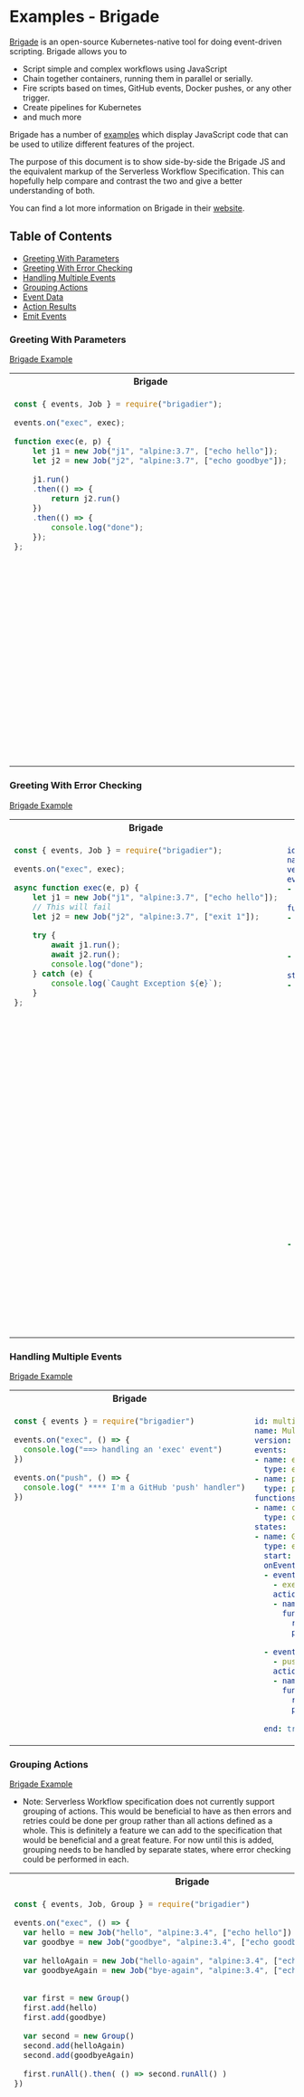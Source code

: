 # Examples - Brigade

[Brigade](https://github.com/brigadecore/brigade) is an open-source Kubernetes-native tool for doing event-driven
scripting. Brigade allows you to
* Script simple and complex workflows using JavaScript
* Chain together containers, running them in parallel or serially.
* Fire scripts based on times, GitHub events, Docker pushes, or any other trigger.
* Create pipelines for Kubernetes
* and much more

Brigade has a number of [examples](https://github.com/brigadecore/brigade/tree/master/docs/content/examples) which display 
JavaScript code that can be used to utilize different features of the project.

The purpose of this document is to show side-by-side the Brigade JS and the equivalent markup of the 
Serverless Workflow Specification. This can hopefully help compare and contrast the two and 
give a better understanding of both.

You can find a lot more information on Brigade in their [website](https://brigade.sh/).

## Table of Contents

- [Greeting With Parameters](#Greeting-With-Parameters)
- [Greeting With Error Checking](#Greeting-With-Error-Checking)
- [Handling Multiple Events](#Handling-Multiple-Events)
- [Grouping Actions](#Grouping-Actions)
- [Event Data](#Event-Data)
- [Action Results](#Action-Results)
- [Emit Events](#Emit-Events)

### Greeting With Parameters

[Brigade Example](https://github.com/brigadecore/brigade/blob/master/docs/content/examples/advanced-01.js)

<table>
<tr>
    <th>Brigade</th>
    <th>Serverless Workflow</th>
</tr>
<tr>
<td valign="top">

```javascript
const { events, Job } = require("brigadier");

events.on("exec", exec);

function exec(e, p) {
    let j1 = new Job("j1", "alpine:3.7", ["echo hello"]);
    let j2 = new Job("j2", "alpine:3.7", ["echo goodbye"]);

    j1.run()
    .then(() => {
        return j2.run()
    })
    .then(() => {
        console.log("done");
    });
};
```

</td>
<td valign="top">

```yaml
id: greeting
name: Greeting Workflow
version: '1.0'
events:
- name: execEvent
  type: exec
functions:
- name: greetingFunction
  metadata:
    image: alpine:3.7
    command: echo
- name: consoleLogFunction
  type: console
states:
- name: GreetingState
  type: event
  start: true
  onEvents:
  - eventRefs:
    - execEvent
    actions:
    - name: sayHelloAction
      functionRef:
        refName: greetingFunction
        parameters:
          greeting: hello
    - name: sayGoodbyeAction
      functionRef:
        refName: greetingFunction
        parameters:
          greeting: hello
    - name: logDoneAction
      functionRef:
        refName: consoleLogFunction
        parameters:
          log: done
  end: true
```

</td>
</tr>
</table>

### Greeting With Error Checking

[Brigade Example](https://github.com/brigadecore/brigade/blob/master/docs/content/examples/advanced-03.js)

<table>
<tr>
    <th>Brigade</th>
    <th>Serverless Workflow</th>
</tr>
<tr>
<td valign="top">

```javascript
const { events, Job } = require("brigadier");

events.on("exec", exec);

async function exec(e, p) {
    let j1 = new Job("j1", "alpine:3.7", ["echo hello"]);
    // This will fail
    let j2 = new Job("j2", "alpine:3.7", ["exit 1"]);

    try {
        await j1.run();
        await j2.run();
        console.log("done");
    } catch (e) {
        console.log(`Caught Exception ${e}`);
    } 
};
```

</td>
<td valign="top">

```yaml
id: greetingwitherrorcheck
name: Greeting Workflow With Error Check
version: '1.0'
events:
- name: execEvent
  type: exec
functions:
- name: greetingFunction
  metadata:
    image: alpine:3.7
    command: echo
- name: consoleLogFunction
  type: console
states:
- name: GreetingState
  type: event
  start: true
  onEvents:
  - eventRefs:
    - execEvent
    actions:
    - name: sayHelloAction
      functionRef:
        refName: greetingFunction
        parameters:
          greeting: hello
    - name: sayGoodbyeAction
      functionRef:
        refName: greetingFunction
        parameters:
          greeting: hello
    - name: logDoneAction
      functionRef:
        refName: consoleLogFunction
        parameters:
          log: done
  onErrors:
  - error: "*"
    transition:
      nextState: HandleErrorState
  end: true
- name: HandleErrorState
  type: operation
  actions:
  - name: logErrorAction
    functionRef:
      refName: consoleLogFunction
      parameters:
        log: Caught Exception $.exception
  end: true
```

</td>
</tr>
</table>

### Handling Multiple Events

[Brigade Example](https://github.com/brigadecore/brigade/blob/master/docs/content/examples/brigade-03.js)

<table>
<tr>
    <th>Brigade</th>
    <th>Serverless Workflow</th>
</tr>
<tr>
<td valign="top">

```javascript
const { events } = require("brigadier")

events.on("exec", () => {
  console.log("==> handling an 'exec' event")
})

events.on("push", () => {
  console.log(" **** I'm a GitHub 'push' handler")
})
```

</td>
<td valign="top">

```yaml
id: multieventworkflow
name: Multiple Events Workflow
version: '1.0'
events:
- name: execEvent
  type: exec
- name: pushEvent
  type: push
functions:
- name: consoleLogFunction
  type: console
states:
- name: GreetingState
  type: event
  start: true
  onEvents:
  - eventRefs:
    - execEvent
    actions:
    - name: logExecEventAction
      functionRef:
        refName: consoleLogFunction
        parameters:
          log: "==> handling an 'exec' event"
  - eventRefs:
    - pushEvent
    actions:
    - name: logPushEventAction
      functionRef:
        refName: consoleLogFunction
        parameters:
          log: "**** I'm a GitHub 'push' handler"
  end: true
```

</td>
</tr>
</table>

### Grouping Actions

[Brigade Example](https://github.com/brigadecore/brigade/blob/master/docs/content/examples/brigade-12.js)

* Note: Serverless Workflow specification does not currently support grouping of actions. This 
would be beneficial to have as then errors and retries could be done per group rather than all actions
defined as a whole. This is definitely a feature we can add to the specification that would be beneficial
and a great feature. For now until this is added, grouping needs to be handled by separate states,
where error checking could be performed in each.

<table>
<tr>
    <th>Brigade</th>
    <th>Serverless Workflow</th>
</tr>
<tr>
<td valign="top">

```javascript
const { events, Job, Group } = require("brigadier")

events.on("exec", () => {
  var hello = new Job("hello", "alpine:3.4", ["echo hello"])
  var goodbye = new Job("goodbye", "alpine:3.4", ["echo goodbye"])

  var helloAgain = new Job("hello-again", "alpine:3.4", ["echo hello again"])
  var goodbyeAgain = new Job("bye-again", "alpine:3.4", ["echo bye again"])


  var first = new Group()
  first.add(hello)
  first.add(goodbye)

  var second = new Group()
  second.add(helloAgain)
  second.add(goodbyeAgain)

  first.runAll().then( () => second.runAll() )
})
```

</td>
<td valign="top">

```yaml
id: groupActionsWorkflow
name: Group Actions Workflow
version: '1.0'
events:
- name: execEvent
  type: exec
functions:
- name: echoFunction
  metadata:
    image: alpine:3.7
    command: echo
states:
- name: FirstGreetGroup
  type: event
  start: true
  onEvents:
  - eventRefs:
    - execEvent
    actions:
    - name: firstHelloAction
      functionRef:
        refName: echoFunction
        parameters:
          message: hello
    - name: firstGoodbyeAction
      functionRef:
        refName: echoFunction
        parameters:
          message: goodbye
  transition:
    nextState: SecondGreetGroup
- name: SecondGreetGroup
  type: operation
  actions:
  - name: secondHelloAction
    functionRef:
      refName: echoFunction
      parameters:
        message: hello-again
  - name: secondGoodbyeAction
    functionRef:
      refName: echoFunction
      parameters:
        message: bye-again
  end: true
```

</td>
</tr>
</table>

### Event Data

[Brigade Example](https://github.com/brigadecore/brigade/blob/master/docs/content/examples/brigade-13.js)

* Note: Events within Serverless Workflow specification require them to have the CloudEvents format. CE specification
defines a "data" context attribute which includes the event payload that we are using in this example.

<table>
<tr>
    <th>Brigade</th>
    <th>Serverless Workflow</th>
</tr>
<tr>
<td valign="top">

```javascript
const { events } = require("brigadier")

events.on("exec", (e, p) => {
  console.log(">>> event " + e.type + " caused by " + e.provider)
  console.log(">>> project " + p.name + " clones the repo at " + p.repo.cloneURL)
})
```

</td>
<td valign="top">

```yaml
id: eventDataWorkflow
name: Event Data Workflow
version: '1.0'
events:
- name: execEvent
  type: exec
functions:
- name: consoleFunction
  type: console
states:
- name: LogEventData
  type: event
  start: true
  onEvents:
  - eventRefs:
    - execEvent
    eventDataFilter:
      dataOutputPath: "{{ $.event }}"
    actions:
    - name: eventInfoAction
      functionRef:
        refName: consoleFunction
        parameters:
          log: ">>> event $event.type caused by $.event.data.provider"
    - name: projectInfoAction
      functionRef:
        refName: consoleFunction
        parameters:
          log: ">>> project $event.data.project.name clones the repo at by $.event.data.repo.cloneURL"
  end: true

```

</td>
</tr>
</table>

### Action Results

[Brigade Example](https://github.com/brigadecore/brigade/blob/master/docs/content/examples/brigade-15.js)

* Note: Serverless Workflow specification does not have built-in storage options or custom built-in functions, 
storing of data needs to be available as a function that can be invoked during workflow execution.

* Note: It is assumed that the "dest" variable is part of the event payload, rather than hard-coded, injected, or set.

<table>
<tr>
    <th>Brigade</th>
    <th>Serverless Workflow</th>
</tr>
<tr>
<td valign="top">

```javascript
const { events, Job, Group } = require("brigadier")

events.on("exec", (e, p) => {
  var dest = "/mnt/brigade/share/hello.txt"
  var one = new Job("one", "alpine:3.4", ["echo hello > " + dest])
  var two = new Job("two", "alpine:3.4", ["echo world >> " + dest])
  var three = new Job("three", "alpine:3.4", ["cat " + dest])

  one.storage.enabled = true
  two.storage.enabled = true
  three.storage.enabled = true

  Group.runEach([one, two, three])
})
```

</td>
<td valign="top">

```yaml
id: actionResultsWorkflow
name: Action Results Workflow
version: '1.0'
events:
- name: execEvent
  type: exec
functions:
- name: greetingFunction
  metadata:
    image: alpine:3.7
    command: echo
- name: storeToFileFunction
  metadata:
    image: alpine:3.7
    command: filestore
states:
- name: ExecActionsAndStoreResults
  type: event
  start: true
  onEvents:
  - eventRefs:
    - execEvent
    eventDataFilter:
      dataOutputPath: "{{ $.event }}"
    actions:
    - name: helloAction
      actionDataFilter:
        dataResultsPath: "{{ $.helloResult }}"
      functionRef:
        refName: greetingFunction
        parameters:
          message: hello
    - name: worldAction
      actionDataFilter:
        dataResultsPath: "{{ $.worldResults }}"
      functionRef:
        refName: greetingAction
        parameters:
          message: world
    - name: storeToFileAction
      functionRef:
        refName: storeToFileFunction
        parameters:
          destination: "{{ $.event.destination }}"
          value: "{{ $.helloResult }} {{ $.worldResults }}"
  end: true

```

</td>
</tr>
</table>

### Emit Events

[Brigade Example](https://github.com/brigadecore/brigade/blob/master/docs/content/examples/brigade-19.js)

* Note: Events can be emitted in Serverless Workflow Specification on state transitions. This also shows that yes.
you can have `onEvents` definition without any actions :)
<table>
<tr>
    <th>Brigade</th>
    <th>Serverless Workflow</th>
</tr>
<tr>
<td valign="top">

```javascript
const {events} = require("brigadier")

events.on("exec", function(e, project) {
  const e2 = {
    type: "next",
    provider: "exec-handler",
    buildID: e.buildID,
    workerID: e.workerID,
    cause: {event: e}
  }
  events.fire(e2, project)
})

events.on("next", (e) => {
  console.log(`fired ${e.type} caused by ${e.cause.event.type}`)
})
```

</td>
<td valign="top">

```yaml
id: eventDataWorkflow
name: Event Data Workflow
version: '1.0'
events:
- name: execEvent
  type: exec
- name: nextEvent
  type: next
  kind: produced
functions:
- name: consoleLogFunction
  type: console
states:
- name: ExecEventState
  type: event
  start: true
  onEvents:
  - eventRefs:
    - execEvent
    actions: []
    eventDataFilter:
      dataOutputPath: "{{ $.execEvent }}"
  transition:
    nextState: NextEventState
    produceEvents:
    - eventRef: nextEvent
      data:
        type: next
        provider: exec-handler
        buildID: "{{ $.execEvent.data.buildID }}"
        workerID: "{{ $.execEvent.data.workerID }}"
        cause:
          event: "{{ $.execEvent }}"
- name: NextEventState
  type: event
  onEvents:
  - eventRefs:
    - nextEvent
    eventDataFilter:
      dataOutputPath: "{{ $.nextEvent }}"
    actions:
    - name: consoleLogAction
      functionRef:
        refName: consoleLogFunction
        parameters:
          log: fired $.nextEvent.data.type caused by $.nextEvent.data.cause.event
  end: true
```

</td>
</tr>
</table>

